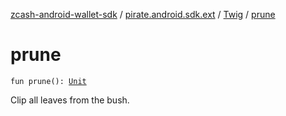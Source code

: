 [zcash-android-wallet-sdk](../../index.md) / [pirate.android.sdk.ext](../index.md) / [Twig](index.md) / [prune](./prune.md)

# prune

`fun prune(): `[`Unit`](https://kotlinlang.org/api/latest/jvm/stdlib/kotlin/-unit/index.html)

Clip all leaves from the bush.

